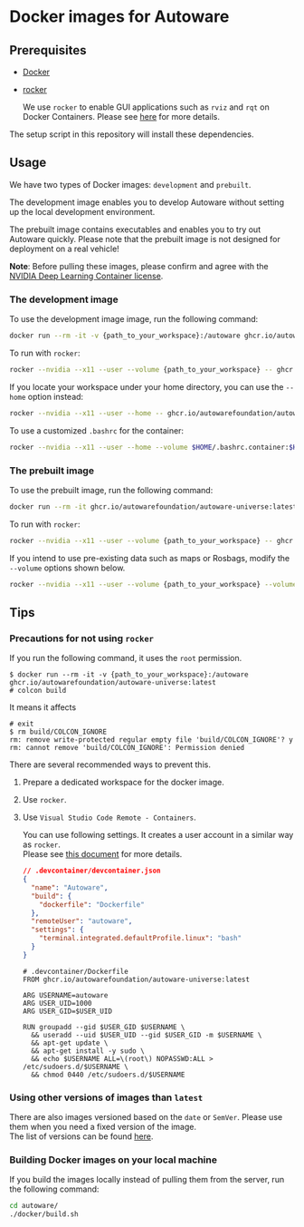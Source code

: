 # Docker images for Autoware

## Prerequisites

- [Docker](https://docs.docker.com/engine/install/ubuntu/)
- [rocker](https://github.com/osrf/rocker)

  We use `rocker` to enable GUI applications such as `rviz` and `rqt` on Docker Containers.
  Please see [here](http://wiki.ros.org/docker/Tutorials/GUI) for more details.

The setup script in this repository will install these dependencies.

## Usage

We have two types of Docker images: `development` and `prebuilt`.

The development image enables you to develop Autoware without setting up the local development environment.

The prebuilt image contains executables and enables you to try out Autoware quickly.
Please note that the prebuilt image is not designed for deployment on a real vehicle!

**Note**: Before pulling these images, please confirm and agree with the [NVIDIA Deep Learning Container license](https://developer.nvidia.com/ngc/nvidia-deep-learning-container-license).

### The development image

To use the development image image, run the following command:

```bash
docker run --rm -it -v {path_to_your_workspace}:/autoware ghcr.io/autowarefoundation/autoware-universe:latest
```

To run with `rocker`:

```bash
rocker --nvidia --x11 --user --volume {path_to_your_workspace} -- ghcr.io/autowarefoundation/autoware-universe:latest
```

If you locate your workspace under your home directory, you can use the `--home` option instead:

```bash
rocker --nvidia --x11 --user --home -- ghcr.io/autowarefoundation/autoware-universe:latest
```

To use a customized `.bashrc` for the container:

```bash
rocker --nvidia --x11 --user --home --volume $HOME/.bashrc.container:$HOME/.bashrc -- ghcr.io/autowarefoundation/autoware-universe:latest
```

### The prebuilt image

To use the prebuilt image, run the following command:

```bash
docker run --rm -it ghcr.io/autowarefoundation/autoware-universe:latest-prebuilt
```

To run with `rocker`:

```bash
rocker --nvidia --x11 --user --volume {path_to_your_workspace} -- ghcr.io/autowarefoundation/autoware-universe:latest-prebuilt
```

If you intend to use pre-existing data such as maps or Rosbags, modify the `--volume` options shown below.

```bash
rocker --nvidia --x11 --user --volume {path_to_your_workspace} --volume {path_to_your_map_data} --volume {path_to_your_log_data} -- ghcr.io/autowarefoundation/autoware-universe:latest-prebuilt
```

## Tips

### Precautions for not using `rocker`

If you run the following command, it uses the `root` permission.

```sh-session
$ docker run --rm -it -v {path_to_your_workspace}:/autoware ghcr.io/autowarefoundation/autoware-universe:latest
# colcon build
```

It means it affects

```sh-session
# exit
$ rm build/COLCON_IGNORE
rm: remove write-protected regular empty file 'build/COLCON_IGNORE'? y
rm: cannot remove 'build/COLCON_IGNORE': Permission denied
```

There are several recommended ways to prevent this.

1. Prepare a dedicated workspace for the docker image.
2. Use `rocker`.
3. Use `Visual Studio Code Remote - Containers`.

   You can use following settings. It creates a user account in a similar way as `rocker`.  
   Please see [this document](https://code.visualstudio.com/remote/advancedcontainers/add-nonroot-user) for more details.

   ```json
   // .devcontainer/devcontainer.json
   {
     "name": "Autoware",
     "build": {
       "dockerfile": "Dockerfile"
     },
     "remoteUser": "autoware",
     "settings": {
       "terminal.integrated.defaultProfile.linux": "bash"
     }
   }
   ```

   ```docker
   # .devcontainer/Dockerfile
   FROM ghcr.io/autowarefoundation/autoware-universe:latest

   ARG USERNAME=autoware
   ARG USER_UID=1000
   ARG USER_GID=$USER_UID

   RUN groupadd --gid $USER_GID $USERNAME \
     && useradd --uid $USER_UID --gid $USER_GID -m $USERNAME \
     && apt-get update \
     && apt-get install -y sudo \
     && echo $USERNAME ALL=\(root\) NOPASSWD:ALL > /etc/sudoers.d/$USERNAME \
     && chmod 0440 /etc/sudoers.d/$USERNAME
   ```

### Using other versions of images than `latest`

There are also images versioned based on the `date` or `SemVer`.
Please use them when you need a fixed version of the image.  
The list of versions can be found [here](https://github.com/autowarefoundation/autoware/packages).

### Building Docker images on your local machine

If you build the images locally instead of pulling them from the server, run the following command:

```bash
cd autoware/
./docker/build.sh
```
